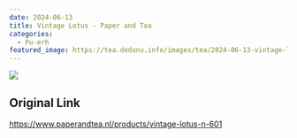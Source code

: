 ```yaml
---
date: 2024-06-13
title: Vintage Lotus - Paper and Tea
categories:
  - Pu-erh
featured_image: https://tea.dedunu.info/images/tea/2024-06-13-vintage-lotus-1.jpeg
---
```


![](https://tea.dedunu.info/images/tea/2024-06-13-vintage-lotus-2.jpeg)

## Original Link

<https://www.paperandtea.nl/products/vintage-lotus-n-601>
